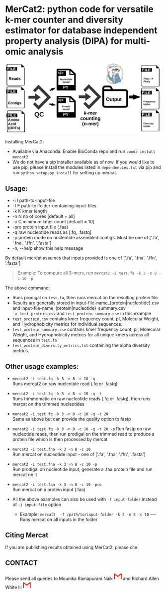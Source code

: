 MerCat2: python code for versatile k-mer counter and diversity estimator for database independent property analysis (DIPA) for multi-omic analysis
================================================

![GitHub Logo](src/mercat_workflow.jpg)

  
Installing MerCat2: 
 - Available via Anaconda: Enable BioConda repo and run `conda install mercat2`  
 - We do not have a pip installer available as of now. If you would like to use pip, please install the 
   modules listed in `dependencies.txt` via pip and run `python setup.py install` for setting up mercat.
 
Usage:
-----
 * -i I        path-to-input-file
 * -f F        path-to-folder-containing-input-files
 * -k K        kmer length
 * -n N        no of cores [default = all]
 * -c C        minimum kmer count [default = 10]
 * -pro        protein input file (.faa) 
 * -q          raw nucleotide reads as [.fq, .fastq]
 * -p          protein mode on nucleotide assembled contigs. Must be one of ['.fa', '.fna', '.ffn', '.fasta']
 * -h, --help  show this help message


By default mercat assumes that inputs provided is one of ['.fa', '.fna', '.ffn', '.fasta']

> Example: To compute all 3-mers, run `mercat2 -i test.fa -k 3 -n 8 -c 10 -p`          
 
 The above command:
* Runs prodigal on `test.fa`, then runs mercat on the resulting protein file.            
* Results are generally stored in input-file-name_{protein|nucleotide}.csv and input-file-name_{protein|nucleotide}_summary.csv  
   * `test_protein.csv` and `test_protein_summary.csv` in this example  
* `test_protein.csv` contains kmer frequency count, pI, Molecular Weight, and Hydrophobicity metrics for individual sequences.  
* `test_protein_summary.csv` contains kmer frequency count, pI, Molecular Weight, and Hydrophobicity metrics for all unique kmers across all sequences in `test.fa`
* `test_protein_diversity_metrics.txt` containing the alpha diversity metrics.
  
Other usage examples:
---------------------

* `mercat2 -i test.fq -k 3 -n 8 -c 10 -q`  
   Runs mercat2 on raw nucleotide read (.fq or .fastq) 
   
*  `mercat2 -i test.fq -k 3 -n 8 -c 10 -q -t`  
   Runs trimmomatic on raw nucleotide reads (.fq or .fastq), then runs mercat on the trimmed nucleotides
    
*  `mercat2 -i test.fq -k 3 -n 8 -c 10 -q -t 20`  
   Same as above but can provide the quality option to fastp
   
*  `mercat2 -i test.fq -k 3 -n 8 -c 10 -q -t 20 -p`
   Run fastp on raw nucleotide reads, then run prodigal on the trimmed read to produce a protein file which is then processed by mercat
      
*  `mercat2 -i test.fna -k 3 -n 8 -c 10`  
   Run mercat on nucleotide input - one of ['.fa', '.fna', '.ffn', '.fasta']
    
*   `mercat2 -i test.fna -k 3 -n 8 -c 10 -p`  
    Run prodigal on nucleotide input, generate a .faa protein file and run mercat on it
    
*   `mercat2 -i test.faa -k 3 -n 8 -c 10 -pro`  
    Run mercat on a protein input (.faa)

* All the above examples can also be used with  `-f input-folder` instead of `-i input-file` option
  -  Example:  `mercat2  -f /path/to/input-folder -k 3 -n 8 -c 10` --- Runs mercat on all inputs in the folder
  
  
Citing Mercat
-------------
If you are publishing results obtained using MerCat2, please cite:



CONTACT
-------

Please send all queries to Mounika Ramapuram Naik      <a href="mailto:mramapur@uncc.edu?"><img src="src/gmail.png" style="width:25px;height:25px"/></a> and Richard Allen White III            <a href="mailto:rwhit101@uncc.edu?"><img src="src/gmail.png" style="width:25px;height:25px"/></a>

